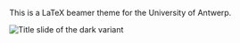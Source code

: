 This is a LaTeX beamer theme for the University of Antwerp.

![Title slide of the dark variant](/doc/figures/dark-page1.png?raw=true "Title
slide of the dark variant")
